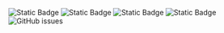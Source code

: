 ![Static Badge](https://img.shields.io/badge/blacklists-60-000000) ![Static Badge](https://img.shields.io/badge/blacklisted-2770544-cc0000) ![Static Badge](https://img.shields.io/badge/whitelisted-2242-00CC00) ![Static Badge](https://img.shields.io/badge/streaming_blacklist-28106-000000) ![GitHub issues](https://img.shields.io/github/issues/fabriziosalmi/blacklists)
